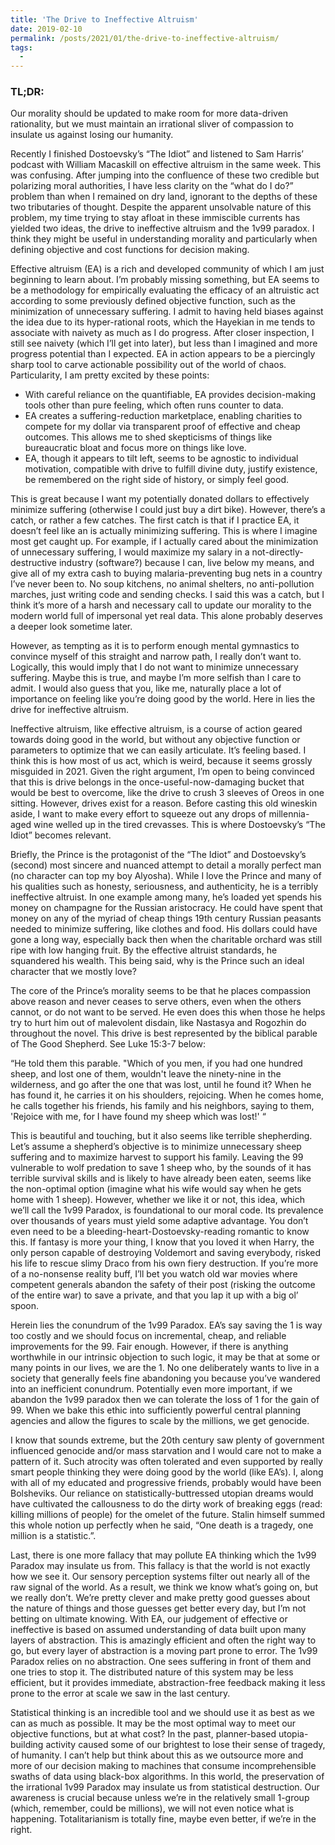 ```yaml
---
title: 'The Drive to Ineffective Altruism'
date: 2019-02-10
permalink: /posts/2021/01/the-drive-to-ineffective-altruism/
tags:
  -
---
```


### TL;DR:

Our morality should be updated to make room for more data-driven rationality, but we must maintain an irrational sliver of compassion to insulate us against losing our humanity.



Recently I finished Dostoevsky’s “The Idiot” and listened to Sam Harris’ podcast with William Macaskill on effective altruism in the same week. This was confusing. After jumping into the confluence of these two credible but polarizing moral authorities, I have less clarity on the “what do I do?” problem than when I remained on dry land, ignorant to the depths of these two tributaries of thought. Despite the apparent unsolvable nature of this problem, my time trying to stay afloat in these immiscible currents has yielded two ideas, the drive to ineffective altruism and the 1v99 paradox. I think they might be useful in understanding morality and particularly when defining objective and cost functions for decision making. 

Effective altruism (EA) is a rich and developed community of which I am just beginning to learn about. I’m probably missing something, but EA seems to be a methodology for empirically evaluating the efficacy of an altruistic act according to some previously defined objective function, such as the minimization of unnecessary suffering. I admit to having held biases against the idea due to its hyper-rational roots, which the Hayekian in me tends to associate with naivety as much as I do progress. After closer inspection, I still see naivety (which I’ll get into later), but less than I imagined and more progress potential than I expected. 
EA in action appears to be a piercingly sharp tool to carve actionable possibility out of the world of chaos. Particularity, I am pretty excited by these points:

-	With careful reliance on the quantifiable, EA provides decision-making tools other than pure feeling, which often runs counter to data.
-	EA creates a suffering-reduction marketplace, enabling charities to compete for my dollar via transparent proof of effective and cheap outcomes. This allows me to shed skepticisms of things like bureaucratic bloat and focus more on things like love. 
-	EA, though it appears to tilt left, seems to be agnostic to individual motivation, compatible with drive to fulfill divine duty, justify existence, be remembered on the right side of history, or simply feel good.

This is great because I want my potentially donated dollars to effectively minimize suffering (otherwise I could just buy a dirt bike). However, there’s a catch, or rather a few catches. The first catch is that if I practice EA, it doesn’t feel like an is actually minimizing suffering. This is where I imagine most get caught up. For example, if I actually cared about the minimization of unnecessary suffering, I would maximize my salary in a not-directly-destructive industry (software?) because I can, live below my means, and give all of my extra cash to buying malaria-preventing bug nets in a country I’ve never been to. No soup kitchens, no animal shelters, no anti-pollution marches, just writing code and sending checks. I said this was a catch, but I think it’s more of a harsh and necessary call to update our morality to the modern world full of impersonal yet real data. This alone probably deserves a deeper look sometime later.

However, as tempting as it is to perform enough mental gymnastics to convince myself of this straight and narrow path, I really don’t want to. Logically, this would imply that I do not want to minimize unnecessary suffering. Maybe this is true, and maybe I’m more selfish than I care to admit. I would also guess that you, like me, naturally place a lot of importance on feeling like you’re doing good by the world. Here in lies the drive for ineffective altruism.

Ineffective altruism, like effective altruism, is a course of action geared towards doing good in the world, but without any objective function or parameters to optimize that we can easily articulate. It’s feeling based. I think this is how most of us act, which is weird, because it seems grossly misguided in 2021. Given the right argument, I’m open to being convinced that this is drive belongs in the once-useful-now-damaging bucket that would be best to overcome, like the drive to crush 3 sleeves of Oreos in one sitting. However, drives exist for a reason. Before casting this old wineskin aside, I want to make every effort to squeeze out any drops of millennia-aged wine welled up in the tired crevasses. This is where Dostoevsky’s “The Idiot” becomes relevant.

Briefly, the Prince is the protagonist of the “The Idiot” and Dostoevsky’s (second) most sincere and nuanced attempt to detail a morally perfect man (no character can top my boy Alyosha). While I love the Prince and many of his qualities such as honesty, seriousness, and authenticity, he is a terribly ineffective altruist. In one example among many, he’s loaded yet spends his money on champagne for the Russian aristocracy. He could have spent that money on any of the myriad of cheap things 19th century Russian peasants needed to minimize suffering, like clothes and food. His dollars could have gone a long way, especially back then when the charitable orchard was still ripe with low hanging fruit. By the effective altruist standards, he squandered his wealth. This being said, why is the Prince such an ideal character that we mostly love?

The core of the Prince’s morality seems to be that he places compassion above reason and never ceases to serve others, even when the others cannot, or do not want to be served. He even does this when those he helps try to hurt him out of malevolent disdain, like Nastasya and Rogozhin do throughout the novel. This drive is best represented by the biblical parable of The Good Shepherd. See Luke 15:3-7 below:

“He told them this parable. "Which of you men, if you had one hundred sheep, and lost one of them, wouldn't leave the ninety-nine in the wilderness, and go after the one that was lost, until he found it? When he has found it, he carries it on his shoulders, rejoicing. When he comes home, he calls together his friends, his family and his neighbors, saying to them, 'Rejoice with me, for I have found my sheep which was lost!' “

This is beautiful and touching, but it also seems like terrible shepherding.  Let’s assume a shepherd’s objective is to minimize unnecessary sheep suffering and to maximize harvest to support his family. Leaving the 99 vulnerable to wolf predation to save 1 sheep who, by the sounds of it has terrible survival skills and is likely to have already been eaten, seems like the non-optimal option (imagine what his wife would say when he gets home with 1 sheep). However, whether we like it or not, this idea, which we’ll call the 1v99 Paradox, is foundational to our moral code. Its prevalence over thousands of years must yield some adaptive advantage. You don’t even need to be a bleeding-heart-Dostoevsky-reading romantic to know this. If fantasy is more your thing, I know that you loved it when Harry, the only person capable of destroying Voldemort and saving everybody, risked his life to rescue slimy Draco from his own fiery destruction. If you’re more of a no-nonsense reality buff, I’ll bet you watch old war movies where competent generals abandon the safety of their post (risking the outcome of the entire war) to save a private, and that you lap it up with a big ol’ spoon.

Herein lies the conundrum of the 1v99 Paradox. EA’s say saving the 1 is way too costly and we should focus on incremental, cheap, and reliable improvements for the 99. Fair enough. However, if there is anything worthwhile in our intrinsic objection to such logic, it may be that at some or many points in our lives, we are the 1. No one deliberately wants to live in a society that generally feels fine abandoning you because you’ve wandered into an inefficient conundrum. Potentially even more important, if we abandon the 1v99 paradox then we can tolerate the loss of 1 for the gain of 99. When we bake this ethic into sufficiently powerful central planning agencies and allow the figures to scale by the millions, we get genocide. 

I know that sounds extreme, but the 20th century saw plenty of government influenced genocide and/or mass starvation and I would care not to make a pattern of it. Such atrocity was often tolerated and even supported by really smart people thinking they were doing good by the world (like EA’s). I, along with all of my educated and progressive friends, probably would have been Bolsheviks. Our reliance on statistically-buttressed utopian dreams would have cultivated the callousness to do the dirty work of breaking eggs (read: killing millions of people) for the omelet of the future. Stalin himself summed this whole notion up perfectly when he said, “One death is a tragedy, one million is a statistic.”.

Last, there is one more fallacy that may pollute EA thinking which the 1v99 Paradox may insulate us from. This fallacy is that the world is not exactly how we see it. Our sensory perception systems filter out nearly all of the raw signal of the world. As a result, we think we know what’s going on, but we really don’t. We’re pretty clever and make pretty good guesses about the nature of things and those guesses get better every day, but I’m not betting on ultimate knowing. With EA, our judgement of effective or ineffective is based on assumed understanding of data built upon many layers of abstraction. This is amazingly efficient and often the right way to go, but every layer of abstraction is a moving part prone to error. The 1v99 Paradox relies on no abstraction. One sees suffering in front of them and one tries to stop it. The distributed nature of this system may be less efficient, but it provides immediate, abstraction-free feedback making it less prone to the error at scale we saw in the last century.

Statistical thinking is an incredible tool and we should use it as best as we can as much as possible. It may be the most optimal way to meet our objective functions, but at what cost? In the past, planner-based utopia-building activity caused some of our brightest to lose their sense of tragedy, of humanity. I can’t help but think about this as we outsource more and more of our decision making to machines that consume incomprehensible swaths of data using black-box algorithms. In this world, the preservation of the irrational 1v99 Paradox may insulate us from statistical destruction. Our awareness is crucial because unless we’re in the relatively small 1-group (which, remember, could be millions), we will not even notice what is happening. Totalitarianism is totally fine, maybe even better, if we’re in the right.




	 
